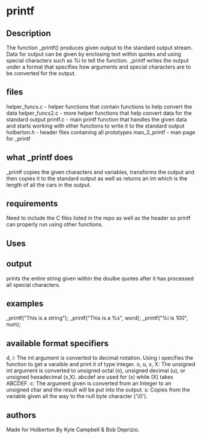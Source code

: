 # printf

## Description
The function _printf() produces given output to the standard output stream. Data for output can be given by enclosing text within quotes and using special characters such as %i to tell the function. _printf writes the output under a format that specifies how arguments and special characters are to be converted for the output.
## files
helper_funcs.c - helper functions that contain functions to help convert the data
helper_funcs2.c - more helper functions that help convert data for the standard output
printf.c - main printf function that handles the given data and starts working with other functions to write it to the standard output
holberton.h - header files containing all prototypes
man_3_printf - man page for _printf
## what _printf does
_printf copies the given characters and variables, transforms the output and then copies it to the standard output as well as returns an int which is the length of all the cars in the output.
## requirements
Need to include the C files listed in the repo as well as the header so printf can properly run using other functions.
## Uses
## output
prints the entire string given within the doulbe quotes after it has processed all special characters.
## examples
_printf("This is a string");
_printf("This is a %s", word);
_printf("%i is 100", num);
## available format specifiers
d, i: The int argument is converted to decimal notation. Using i specifies the function to get a varaible and print it of type integer.
o, u, x, X: The unsigned int argument is converted to unsigned octal (o), unsigned decimal (u), or unsigned hexadecimal (x,X). abcdef are used for (x) while (X) takes ABCDEF.
c: The argument given is converted from an Integer to an unsigned char and the result will be put into the output.
s: Copies from the variable given all the way to the null byte character ('\0').
## authors

Made for Holberton By Kyle Campbell & Bob Deprizio.
